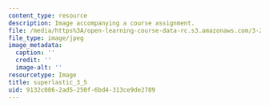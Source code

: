 ```yaml
---
content_type: resource
description: Image accompanying a course assignment.
file: /media/https%3A/open-learning-course-data-rc.s3.amazonaws.com/3-22-mechanical-behavior-of-materials-spring-2008/9132c0862ad5250f6bd4313ce9de2789_superlastic_3_5.jpg
file_type: image/jpeg
image_metadata:
  caption: ''
  credit: ''
  image-alt: ''
resourcetype: Image
title: superlastic_3_5
uid: 9132c086-2ad5-250f-6bd4-313ce9de2789
---
```

